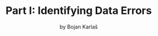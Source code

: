 ---
title: "Part I: Identifying Data Errors"
subtitle: by Bojan Karlaš
thumbnail: images/identify-data-errors.png
order: 1
summary: |
    Most data errors are burried deep inside vast piles of data and are often hard to distinguish from normal data. Furthermore, not all of them have the same negative impact on the quality of downstream predictive queries. In this part of the tutorial, we introduce data attribution as a framework for reasoning about the importance of individual data points. We go over some prominent approaches for identifying data errors, and discuss their main benefits and shortcomings.
sections:
    - partial: content
    - title: References
      partial: list
      content:
        data: references.yaml
      params:
        header:
          field: group
        grouped: true
        showShortref: true
        showYearAfterVenue: true
        hideVenueTag: true
---